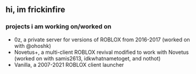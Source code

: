 ## hi, im frickinfire
### projects i am working on/worked on
- 0z, a private server for versions of ROBLOX from 2016-2017 (worked on with @ohoshk)
- Novetus+, a multi-client ROBLOX revival modified to work with Novetus (worked on with samis2613, idkwhatnametoget, and nothot)
- Vanilla, a 2007-2021 ROBLOX client launcher
